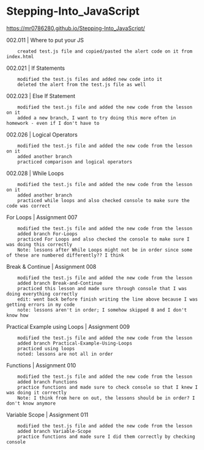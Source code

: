 # Stepping-Into_JavaScript
https://mr0786280.github.io/Stepping-Into_JavaScript/

002.011 | Where to put your JS

		created test.js file and copied/pasted the alert code on it from index.html
	
002.021 | If Statements

		modified the test.js files and added new code into it
		deleted the alert from the test.js file as well
	
002.023 | Else If Statement

		modified the test.js file and added the new code from the lesson on it
		added a new branch, I want to try doing this more often in homework - even if I don't have to 

002.026 | Logical Operators

		modified the test.js file and added the new code from the lesson on it
		added another branch
		practiced comparison and logical operators

002.028 | While Loops
	
		modified the test.js file and added the new code from the lesson on it
		added another branch
		practiced while loops and also checked console to make sure the code was correct

For Loops | Assignment 007

		modified the test.js file and added the new code from the lesson
		added branch For-Loops
		practiced For Loops and also checked the console to make sure I was doing this correctly
		Note: lessons after While Loops might not be in order since some of these are numbered differently?? I think
		
Break & Continue | Assignment 008

		modified the test.js file and added the new code from the lesson
		added branch Break-and-Continue
		practiced this lesson and made sure through console that I was doing everything correctly
		edit: went back before finish writing the line above because I was getting errors in my code
		note: lessons aren't in order; I somehow skipped 8 and I don't know how
		
		
Practical Example using Loops | Assignment 009

		modified the test.js file and added the new code from the lesson
		added branch Practical-Example-Using-Loops
		practiced using loops
		noted: lessons are not all in order
		
Functions | Assignment 010
	
		modified the test.js file and added the new code from the lesson
		added branch Functions
		practice functions and made sure to check console so that I knew I was doing it correctly
		Note: I think from here on out, the lessons should be in order? I don't know anymore
		
Variable Scope | Assignment 011

		modified the test.js file and added the new code from the lesson
		added branch Variable-Scope
		practice functions and made sure I did them correctly by checking console
		
